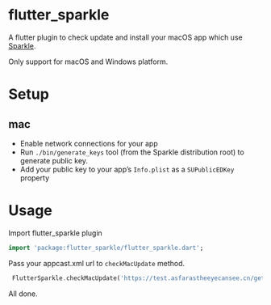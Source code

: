# flutter_sparkle
A flutter plugin to check update and install your macOS app which use [Sparkle](https://sparkle-project.org/).

Only support for macOS and Windows platform.
# Setup
## mac
- Enable network connections for your app
- Run `./bin/generate_keys` tool (from the Sparkle distribution root) to generate public key.
- Add your public key to your app’s `Info.plist` as a `SUPublicEDKey` property

# Usage

Import flutter_sparkle plugin
```dart
import 'package:flutter_sparkle/flutter_sparkle.dart';
```
Pass your appcast.xml url to  `checkMacUpdate` method. 
```dart
 FlutterSparkle.checkMacUpdate('https://test.asfarastheeyecansee.cn/get/mac/version');
```
All done.
